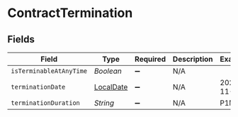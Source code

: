 # ContractTermination


## Fields

| Field                                                                           | Type                                                                            | Required                                                                        | Description                                                                     | Example                                                                         |
| ------------------------------------------------------------------------------- | ------------------------------------------------------------------------------- | ------------------------------------------------------------------------------- | ------------------------------------------------------------------------------- | ------------------------------------------------------------------------------- |
| `isTerminableAtAnyTime`                                                         | *Boolean*                                                                       | :heavy_minus_sign:                                                              | N/A                                                                             |                                                                                 |
| `terminationDate`                                                               | [LocalDate](https://docs.oracle.com/javase/8/docs/api/java/time/LocalDate.html) | :heavy_minus_sign:                                                              | N/A                                                                             | 2021-11-30                                                                      |
| `terminationDuration`                                                           | *String*                                                                        | :heavy_minus_sign:                                                              | N/A                                                                             | P1M                                                                             |